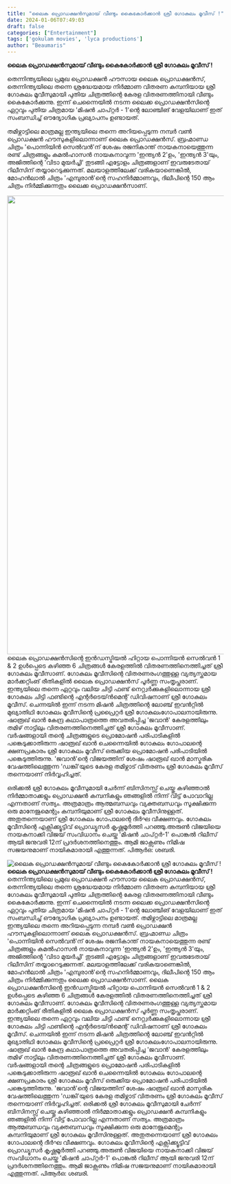 ```yaml
---
title: "ലൈക പ്രൊഡക്ഷൻസുമായ് വീണ്ടും കൈകോർക്കാൻ ശ്രീ ഗോകുലം മൂവീസ് !"
date: 2024-01-06T07:49:03
draft: false
categories: ["Entertainment"]
tags: ['gokulam movies', 'lyca productions']
author: "Beaumaris"
---
```


<strong>ലൈക പ്രൊഡക്ഷൻസുമായ് വീണ്ടും കൈകോർക്കാൻ ശ്രീ ഗോകുലം മൂവീസ് !</strong>

തെന്നിന്ത്യയിലെ പ്രമുഖ പ്രൊഡക്ഷൻ ഹൗസായ ലൈക പ്രൊഡക്ഷൻസ്, തെന്നിന്ത്യയിലെ തന്നെ ശ്രദ്ധേയമായ നിർമ്മാണ വിതരണ കമ്പനിയായ ശ്രീ ഗോകുലം മൂവീസുമായി പുതിയ ചിത്രത്തിന്റെ കേരള വിതരണത്തിനായി വീണ്ടും കൈകോർക്കുന്നു. ഇന്ന് ചെന്നൈയിൽ നടന്ന ലൈക്ക പ്രൊഡക്ഷൻസിന്റെ ഏറ്റവും പുതിയ ചിത്രമായ 'മിഷൻ ചാപ്റ്റർ - 1'ന്റെ ലോഞ്ചിങ് വേളയിലാണ് ഇത് സംബന്ധിച്ച് ഔദ്യോഗിക പ്രഖ്യാപനം ഉണ്ടായത്.

തമിഴ്നാട്ടിലെ മാത്രമല്ല ഇന്ത്യയിലെ തന്നെ അറിയപ്പെടുന്ന നമ്പർ വൺ പ്രൊഡക്ഷൻ ഹൗസുകളിലൊന്നാണ് ലൈക പ്രൊഡക്ഷൻസ്. ബ്രഹ്മാണ്ഡ ചിത്രം 'പൊന്നിയിൻ സെൽവൻ'ന് ശേഷം രജനികാന്ത് നായകനായെത്തുന്ന രണ്ട് ചിത്രങ്ങളും കമൽഹാസൻ നായകനാവുന്ന 'ഇന്ത്യൻ 2'ഉം, 'ഇന്ത്യൻ 3'യും, അജിത്തിന്റെ 'വിടാ മുയർച്ചി' തുടങ്ങി എട്ടോളം ചിത്രങ്ങളാണ് ഇവരുടേതായ് റിലീസിന് തയ്യാറെടുക്കുന്നത്. മലയാളത്തിലേക്ക് വരികയാണെങ്കിൽ, മോഹൻലാൽ ചിത്രം 'എമ്പുരാൻ'ന്റെ സഹനിർമ്മാണവും, ദിലീപിന്റെ 150 ആം ചിത്രം നിർമ്മിക്കുന്നതും ലൈക്ക പ്രൊഡക്ഷൻസാണ്.

<img class="alignnone size-full wp-image-436990" src="https://cdn.boolokam.com/articles/2024/01/wffwwwffwf.jpg" alt="" width="1599" height="1066" />ലൈക പ്രൊഡക്ഷൻസിന്റെ ഇൻഡസ്ട്രിയൽ ഹിറ്റായ പൊന്നിയൻ സെൽവൻ 1 &amp; 2 ഉൾപ്പെടെ കഴിഞ്ഞ 6 ചിത്രങ്ങൾ കേരളത്തിൽ വിതരണത്തിനെത്തിച്ചത് ശ്രീ ഗോകുലം മൂവീസാണ്. ഗോകുലം മൂവീസിന്റെ വിതരണ ​രം​ഗത്തുള്ള വ്യത്യസ്തമായ മാർക്കറ്റിംങ് രീതികളിൽ ലൈക പ്രൊഡക്ഷൻസ് പൂർണ്ണ സംതൃപ്തരാണ്.
ഇന്ത്യയിലെ തന്നെ ഏറ്റവും വലിയ ചിട്ടി ഫണ്ട് നെറ്റ്വർക്കുകളിലൊന്നായ ശ്രീ ഗോകുലം ചിട്ടി ഫണ്ടിന്റെ എന്റർടെയ്ൻമെന്റ് ഡിവിഷനാണ് ശ്രീ ഗോകുലം മൂവീസ്. ചെന്നയിൽ ഇന്ന് നടന്ന മിഷൻ ചിത്രത്തിന്റെ ലോഞ്ച് ഇവൻറ്റിൽ മുഖ്യാതിഥി ഗോകുലം മൂവീസിന്റെ പ്രപ്രൈറ്റർ ശ്രീ ഗോകുലം ​ഗോപാലനായിരുന്നു.
ഷാരൂഖ് ഖാൻ കേന്ദ്ര കഥാപാത്രത്തെ അവതരിപ്പിച്ച 'ജവാൻ' കേരളത്തിലും തമിഴ് നാട്ടിലും വിതരണത്തിനെത്തിച്ചത് ശ്രീ ഗോകുലം മൂവീസാണ്. വർഷങ്ങളായി തന്റെ ചിത്രങ്ങളുടെ പ്രൊമോഷൻ പരിപാടികളിൽ പങ്കെടുക്കാതിരുന്ന ഷാരൂഖ് ഖാൻ ചെന്നൈയിൽ ഗോകുലം ഗോപാലന്റെ ക്ഷണപ്രകാരം ശ്രീ ഗോകുലം മൂവീസ് ഒരുക്കിയ പ്രൊമോഷൻ പരിപാടിയിൽ പങ്കെടുത്തിരുന്നു. 'ജവാൻ'ന്റെ വിജയത്തിന് ശേഷം ഷാരൂഖ് ഖാൻ മാസ്മരിക വേഷത്തിലെത്തുന്ന 'ഡങ്കി'യുടെ കേരള തമിഴ്നാട് വിതരണം ശ്രീ ഗോകുലം മൂവീസ് തന്നെയാണ് നിർവ്വഹിച്ചത്.

ഒരിക്കൽ ശ്രീ ഗോകുലം മൂവീസുമായി ചേർന്ന് ബിസിനസ്സ് ചെയ്തു കഴിഞ്ഞാൽ നിർമ്മാതാക്കളും പ്രൊഡക്ഷൻ കമ്പനികളും ഞങ്ങളിൽ നിന്ന് വിട്ട് പോവാറില്ല എന്നതാണ് സത്യം. അത്രമാത്രം ആത്മബന്ധവും വ്യക്തബന്ധവും സൂക്ഷിക്കുന്ന ഒരു മാനേജുമെന്റും കമ്പനിയുമാണ് ശ്രീ ഗോകുലം മൂവീസിനുള്ളത്. അതുതന്നെയാണ് ശ്രീ ഗോകുലം ​ഗോപാലന്റെ ദീർഘ വീക്ഷണവും. ഗോകുലം മൂവീസിന്റെ എക്സിക്ക്യൂട്ടിവ് പ്രൊഡ്യൂസർ കൃഷ്ണമൂർത്തി പറഞ്ഞു.അരുൺ വിജയിയെ നായകനാക്കി വിജയ് സംവിധാനം ചെയ്ത 'മിഷൻ ചാപ്റ്റർ-1' പൊങ്കൽ റിലീസ് ആയി ജനുവരി 12ന് പ്രദർശനത്തിനെത്തും. ആമി ജാക്സണും നിമിഷ സജയനുമാണ് നായികമാരായി എത്തുന്നത്. പിആർഒ: ശബരി.


![ലൈക പ്രൊഡക്ഷൻസുമായ് വീണ്ടും കൈകോർക്കാൻ ശ്രീ ഗോകുലം മൂവീസ് !](https://cdn.boolokam.com/articles/2024/01/wffwwwffwf.jpg)**ലൈക പ്രൊഡക്ഷൻസുമായ് വീണ്ടും കൈകോർക്കാൻ ശ്രീ ഗോകുലം മൂവീസ് !** തെന്നിന്ത്യയിലെ പ്രമുഖ പ്രൊഡക്ഷൻ ഹൗസായ ലൈക പ്രൊഡക്ഷൻസ്, തെന്നിന്ത്യയിലെ തന്നെ ശ്രദ്ധേയമായ നിർമ്മാണ വിതരണ കമ്പനിയായ ശ്രീ ഗോകുലം മൂവീസുമായി പുതിയ ചിത്രത്തിന്റെ കേരള വിതരണത്തിനായി വീണ്ടും കൈകോർക്കുന്നു. ഇന്ന് ചെന്നൈയിൽ നടന്ന ലൈക്ക പ്രൊഡക്ഷൻസിന്റെ ഏറ്റവും പുതിയ ചിത്രമായ 'മിഷൻ ചാപ്റ്റർ - 1'ന്റെ ലോഞ്ചിങ് വേളയിലാണ് ഇത് സംബന്ധിച്ച് ഔദ്യോഗിക പ്രഖ്യാപനം ഉണ്ടായത്. തമിഴ്നാട്ടിലെ മാത്രമല്ല ഇന്ത്യയിലെ തന്നെ അറിയപ്പെടുന്ന നമ്പർ വൺ പ്രൊഡക്ഷൻ ഹൗസുകളിലൊന്നാണ് ലൈക പ്രൊഡക്ഷൻസ്. ബ്രഹ്മാണ്ഡ ചിത്രം 'പൊന്നിയിൻ സെൽവൻ'ന് ശേഷം രജനികാന്ത് നായകനായെത്തുന്ന രണ്ട് ചിത്രങ്ങളും കമൽഹാസൻ നായകനാവുന്ന 'ഇന്ത്യൻ 2'ഉം, 'ഇന്ത്യൻ 3'യും, അജിത്തിന്റെ 'വിടാ മുയർച്ചി' തുടങ്ങി എട്ടോളം ചിത്രങ്ങളാണ് ഇവരുടേതായ് റിലീസിന് തയ്യാറെടുക്കുന്നത്. മലയാളത്തിലേക്ക് വരികയാണെങ്കിൽ, മോഹൻലാൽ ചിത്രം 'എമ്പുരാൻ'ന്റെ സഹനിർമ്മാണവും, ദിലീപിന്റെ 150 ആം ചിത്രം നിർമ്മിക്കുന്നതും ലൈക്ക പ്രൊഡക്ഷൻസാണ്. ലൈക പ്രൊഡക്ഷൻസിന്റെ ഇൻഡസ്ട്രിയൽ ഹിറ്റായ പൊന്നിയൻ സെൽവൻ 1 & 2 ഉൾപ്പെടെ കഴിഞ്ഞ 6 ചിത്രങ്ങൾ കേരളത്തിൽ വിതരണത്തിനെത്തിച്ചത് ശ്രീ ഗോകുലം മൂവീസാണ്. ഗോകുലം മൂവീസിന്റെ വിതരണ ​രം​ഗത്തുള്ള വ്യത്യസ്തമായ മാർക്കറ്റിംങ് രീതികളിൽ ലൈക പ്രൊഡക്ഷൻസ് പൂർണ്ണ സംതൃപ്തരാണ്. ഇന്ത്യയിലെ തന്നെ ഏറ്റവും വലിയ ചിട്ടി ഫണ്ട് നെറ്റ്വർക്കുകളിലൊന്നായ ശ്രീ ഗോകുലം ചിട്ടി ഫണ്ടിന്റെ എന്റർടെയ്ൻമെന്റ് ഡിവിഷനാണ് ശ്രീ ഗോകുലം മൂവീസ്. ചെന്നയിൽ ഇന്ന് നടന്ന മിഷൻ ചിത്രത്തിന്റെ ലോഞ്ച് ഇവൻറ്റിൽ മുഖ്യാതിഥി ഗോകുലം മൂവീസിന്റെ പ്രപ്രൈറ്റർ ശ്രീ ഗോകുലം ​ഗോപാലനായിരുന്നു. ഷാരൂഖ് ഖാൻ കേന്ദ്ര കഥാപാത്രത്തെ അവതരിപ്പിച്ച 'ജവാൻ' കേരളത്തിലും തമിഴ് നാട്ടിലും വിതരണത്തിനെത്തിച്ചത് ശ്രീ ഗോകുലം മൂവീസാണ്. വർഷങ്ങളായി തന്റെ ചിത്രങ്ങളുടെ പ്രൊമോഷൻ പരിപാടികളിൽ പങ്കെടുക്കാതിരുന്ന ഷാരൂഖ് ഖാൻ ചെന്നൈയിൽ ഗോകുലം ഗോപാലന്റെ ക്ഷണപ്രകാരം ശ്രീ ഗോകുലം മൂവീസ് ഒരുക്കിയ പ്രൊമോഷൻ പരിപാടിയിൽ പങ്കെടുത്തിരുന്നു. 'ജവാൻ'ന്റെ വിജയത്തിന് ശേഷം ഷാരൂഖ് ഖാൻ മാസ്മരിക വേഷത്തിലെത്തുന്ന 'ഡങ്കി'യുടെ കേരള തമിഴ്നാട് വിതരണം ശ്രീ ഗോകുലം മൂവീസ് തന്നെയാണ് നിർവ്വഹിച്ചത്. ഒരിക്കൽ ശ്രീ ഗോകുലം മൂവീസുമായി ചേർന്ന് ബിസിനസ്സ് ചെയ്തു കഴിഞ്ഞാൽ നിർമ്മാതാക്കളും പ്രൊഡക്ഷൻ കമ്പനികളും ഞങ്ങളിൽ നിന്ന് വിട്ട് പോവാറില്ല എന്നതാണ് സത്യം. അത്രമാത്രം ആത്മബന്ധവും വ്യക്തബന്ധവും സൂക്ഷിക്കുന്ന ഒരു മാനേജുമെന്റും കമ്പനിയുമാണ് ശ്രീ ഗോകുലം മൂവീസിനുള്ളത്. അതുതന്നെയാണ് ശ്രീ ഗോകുലം ​ഗോപാലന്റെ ദീർഘ വീക്ഷണവും. ഗോകുലം മൂവീസിന്റെ എക്സിക്ക്യൂട്ടിവ് പ്രൊഡ്യൂസർ കൃഷ്ണമൂർത്തി പറഞ്ഞു.അരുൺ വിജയിയെ നായകനാക്കി വിജയ് സംവിധാനം ചെയ്ത 'മിഷൻ ചാപ്റ്റർ-1' പൊങ്കൽ റിലീസ് ആയി ജനുവരി 12ന് പ്രദർശനത്തിനെത്തും. ആമി ജാക്സണും നിമിഷ സജയനുമാണ് നായികമാരായി എത്തുന്നത്. പിആർഒ: ശബരി.

